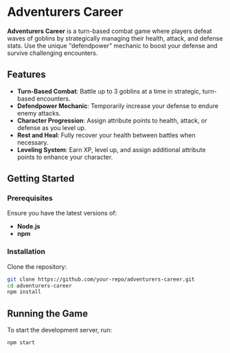 # Adventurers Career

**Adventurers Career** is a turn-based combat game where players defeat waves of goblins by strategically managing their health, attack, and defense stats. Use the unique "defendpower" mechanic to boost your defense and survive challenging encounters.

## Features

- **Turn-Based Combat**: Battle up to 3 goblins at a time in strategic, turn-based encounters.
- **Defendpower Mechanic**: Temporarily increase your defense to endure enemy attacks.
- **Character Progression**: Assign attribute points to health, attack, or defense as you level up.
- **Rest and Heal**: Fully recover your health between battles when necessary.
- **Leveling System**: Earn XP, level up, and assign additional attribute points to enhance your character.

## Getting Started

### Prerequisites

Ensure you have the latest versions of:

- **Node.js**
- **npm**

### Installation

Clone the repository:
   ```bash
   git clone https://github.com/your-repo/adventurers-career.git
   cd adventurers-career
   npm install
   ```

## Running the Game

To start the development server, run:

```bash
npm start
```

